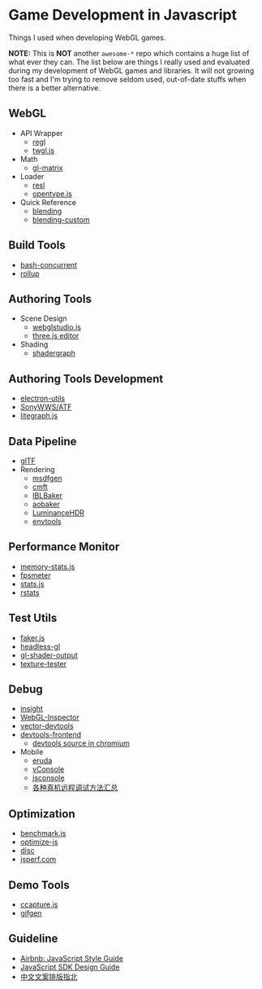 # Game Development in Javascript

Things I used when developing WebGL games.

**NOTE:** This is **NOT** another `awesome-*` repo which contains a huge list of what ever they can. The list below are things I really used and evaluated during my development of WebGL games and libraries. It will not growing too fast and I'm trying to remove seldom used, out-of-date stuffs when there is a better alternative.

## WebGL

  - API Wrapper
    - [regl](https://github.com/regl-project/regl)
    - [twgl.js](https://github.com/greggman/twgl.js)
  - Math
    - [gl-matrix](https://github.com/toji/gl-matrix)
  - Loader
    - [resl](https://github.com/regl-project/resl)
    - [opentype.js](https://github.com/nodebox/opentype.js)
  - Quick Reference
    - [blending](https://threejs.org/examples/#webgl_materials_blending)
    - [blending-custom](https://threejs.org/examples/#webgl_materials_blending_custom)

## Build Tools

  - [bash-concurrent](https://github.com/themattrix/bash-concurrent)
  - [rollup](https://github.com/rollup/rollup/)

## Authoring Tools

  - Scene Design
    - [webglstudio.js](https://github.com/jagenjo/webglstudio.js)
    - [three.js editor](https://threejs.org/editor/)
  - Shading
    - [shadergraph](https://github.com/unconed/shadergraph)

## Authoring Tools Development

  - [electron-utils](https://github.com/electron-utils)
  - [SonyWWS/ATF](https://github.com/SonyWWS/ATF)
  - [litegraph.js](https://github.com/jagenjo/litegraph.js)

## Data Pipeline

  - [glTF](https://github.com/KhronosGroup/glTF)
  - Rendering
    - [msdfgen](https://github.com/Chlumsky/msdfgen)
    - [cmft](https://github.com/dariomanesku/cmft)
    - [IBLBaker](https://github.com/derkreature/IBLBaker)
    - [aobaker](https://github.com/prideout/aobaker)
    - [LuminanceHDR](https://github.com/LuminanceHDR/LuminanceHDR)
    - [envtools](https://github.com/cedricpinson/envtools)

## Performance Monitor

 - [memory-stats.js](https://github.com/paulirish/memory-stats.js)
 - [fpsmeter](https://github.com/darsain/fpsmeter)
 - [stats.js](https://github.com/mrdoob/stats.js)
 - [rstats](https://github.com/spite/rstats)

## Test Utils

  - [faker.js](https://github.com/Marak/faker.js)
  - [headless-gl](https://github.com/stackgl/headless-gl)
  - [gl-shader-output](https://github.com/Jam3/gl-shader-output)
  - [texture-tester](http://toji.github.io/texture-tester/)

## Debug

  - [insight](https://github.com/3Dparallax/insight)
  - [WebGL-Inspector](http://benvanik.github.io/WebGL-Inspector/)
  - [vector-devtools](https://github.com/disjukr/vector-devtools)
  - [devtools-frontend](https://github.com/ChromeDevTools/devtools-frontend)
    - [devtools source in chromium](https://chromium.googlesource.com/chromium/src.git/+/master/third_party/WebKit/Source/devtools)
  - Mobile
    - [eruda](https://github.com/liriliri/eruda)
    - [vConsole](https://github.com/WechatFE/vConsole)
    - [jsconsole](https://github.com/remy/jsconsole)
    - [各种真机远程调试方法汇总](https://github.com/jieyou/remote_inspect_web_on_real_device)

## Optimization

  - [benchmark.js](https://github.com/bestiejs/benchmark.js)
  - [optimize-js](https://github.com/nolanlawson/optimize-js)
  - [disc](https://github.com/hughsk/disc)
  - [jsperf.com](https://jsperf.com/)

## Demo Tools

  - [ccapture.js](https://github.com/spite/ccapture.js)
  - [gifgen](https://github.com/lukechilds/gifgen)

## Guideline

  - [Airbnb: JavaScript Style Guide](https://github.com/airbnb/javascript)
  - [JavaScript SDK Design Guide](http://sdk-design.js.org/)
  - [中文文案排版指北](https://github.com/sparanoid/chinese-copywriting-guidelines)
